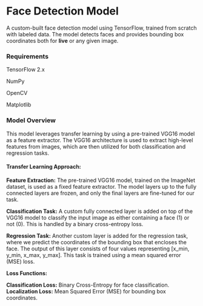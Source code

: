 # **Face Detection Model**

A custom-built face detection model using TensorFlow, trained from scratch with labeled data. The model detects faces and provides bounding box coordinates both for **live** or any given image.

### Requirements

TensorFlow 2.x

NumPy

OpenCV

Matplotlib

### Model Overview

This model leverages transfer learning by using a pre-trained VGG16 model as a feature extractor. The VGG16 architecture is used to extract high-level features from images, which are then utilized for both classification and regression tasks.

#### Transfer Learning Approach:

**Feature Extraction:** The pre-trained VGG16 model, trained on the ImageNet dataset, is used as a fixed feature extractor. The model layers up to the fully connected layers are frozen, and only the final layers are fine-tuned for our task.

**Classification Task:** A custom fully connected layer is added on top of the VGG16 model to classify the input image as either containing a face (1) or not (0). This is handled by a binary cross-entropy loss.

**Regression Task:** Another custom layer is added for the regression task, where we predict the coordinates of the bounding box that encloses the face. The output of this layer consists of four values representing [x_min, y_min, x_max, y_max]. This task is trained using a mean squared error (MSE) loss.

**Loss Functions:**

**Classification Loss:** Binary Cross-Entropy for face classification.
**Localization Loss:** Mean Squared Error (MSE) for bounding box coordinates.
